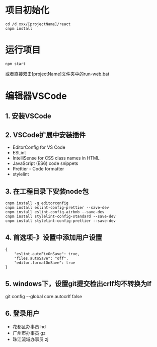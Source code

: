 # 项目初始化
```
cd /d xxx/[projectName]/react
cnpm install
```

# 运行项目
```
npm start
```
或者直接双击[projectName]文件夹中的run-web.bat

# 编辑器VSCode
## 1. 安装VSCode

## 2. VSCode扩展中安装插件
* EditorConfig for VS Code
* ESLint
* IntelliSense for CSS class names in HTML
* JavaScript (ES6) code snippets
* Prettier - Code formatter
* stylelint

## 3. 在工程目录下安装node包
```
cnpm install -g editorconfig
cnpm install eslint-config-prettier --save-dev
cnpm install eslint-config-airbnb --save-dev
cnpm install stylelint-config-standard --save-dev
cnpm install stylelint-config-prettier --save-dev
```

## 4. 首选项-》设置中添加用户设置
```
{
    "eslint.autoFixOnSave": true,
    "files.autoSave": "off",
    "editor.formatOnSave": true
}
```
## 5. windows下，设置git提交检出crlf均不转换为lf
git config --global core.autocrlf false

## 6. 登录用户
* 花都区办事员 hd
* 广州市办事员 gz
* 珠江流域办事员 zj
